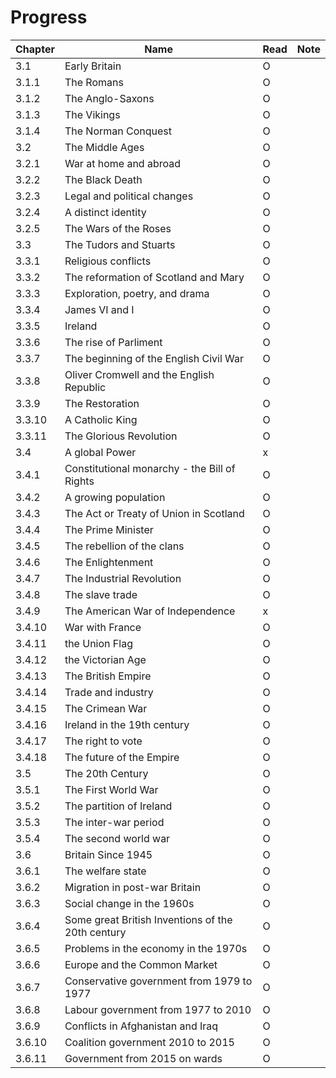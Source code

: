 # Progress

|Chapter|Name|Read|Note|
|-|-|-|-|
|3.1|Early Britain|O|||
|3.1.1|The Romans|O||
|3.1.2|The Anglo-Saxons|O||
|3.1.3|The Vikings|O||
|3.1.4|The Norman Conquest|O|
|3.2|The Middle Ages|O||
|3.2.1|War at home and abroad|O||
|3.2.2|The Black Death|O||
|3.2.3|Legal and political changes|O||
|3.2.4|A distinct identity|O||
|3.2.5|The Wars of the Roses|O||
|3.3|The Tudors and Stuarts|O||
|3.3.1|Religious conflicts|O||
|3.3.2|The reformation of Scotland and Mary|O||
|3.3.3|Exploration, poetry, and drama|O||
|3.3.4|James VI and I|O||
|3.3.5|Ireland|O||
|3.3.6|The rise of Parliment|O||
|3.3.7|The beginning of the English Civil War|O||
|3.3.8|Oliver Cromwell and the English Republic|O||
|3.3.9|The Restoration|O||
|3.3.10|A Catholic King|O||
|3.3.11|The Glorious Revolution|O||
|3.4|A global Power|x||
|3.4.1|Constitutional monarchy - the Bill of Rights|O||
|3.4.2|A growing population|O||
|3.4.3|The Act or Treaty of Union in Scotland|O||
|3.4.4|The Prime Minister|O||
|3.4.5|The rebellion of the clans|O||
|3.4.6|The Enlightenment|O||
|3.4.7|The Industrial Revolution|O||
|3.4.8|The slave trade|O||
|3.4.9|The American War of Independence|x||
|3.4.10|War with France|O||
|3.4.11|the Union Flag|O||
|3.4.12|the Victorian Age|O||
|3.4.13|The British Empire|O||
|3.4.14|Trade and industry|O||
|3.4.15|The Crimean War|O||
|3.4.16|Ireland in the 19th century|O||
|3.4.17|The right to vote|O||
|3.4.18|The future of the Empire|O||
|3.5|The 20th Century|O||
|3.5.1|The First World War|O||
|3.5.2|The partition of Ireland|O||
|3.5.3|The inter-war period|O||
|3.5.4|The second world war|O||
|3.6|Britain Since 1945|O||
|3.6.1|The welfare state|O||
|3.6.2|Migration in post-war Britain|O||
|3.6.3|Social change in the 1960s|O||
|3.6.4|Some great British Inventions of the 20th century|O||
|3.6.5|Problems in the economy in the 1970s|O||
|3.6.6|Europe and the Common Market|O||
|3.6.7|Conservative government from 1979 to 1977|O||
|3.6.8|Labour government from 1977 to 2010|O||
|3.6.9|Conflicts in Afghanistan and Iraq|O||
|3.6.10|Coalition government 2010 to 2015|O||
|3.6.11|Government from 2015 on wards|O||